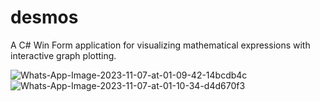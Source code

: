 # desmos
A C# Win Form application for visualizing mathematical expressions with interactive graph plotting.

<img src="https://i.ibb.co/1qTzY6N/Whats-App-Image-2023-11-07-at-01-09-42-14bcdb4c.jpg" alt="Whats-App-Image-2023-11-07-at-01-09-42-14bcdb4c" border="0">
<img src="https://i.ibb.co/85RkwYr/Whats-App-Image-2023-11-07-at-01-10-34-d4d670f3.jpg" alt="Whats-App-Image-2023-11-07-at-01-10-34-d4d670f3" border="0">
